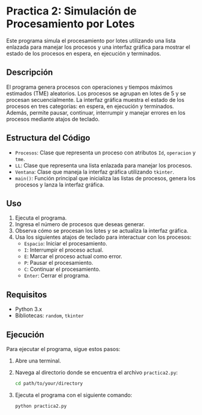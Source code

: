 # Practica 2: Simulación de Procesamiento por Lotes

Este programa simula el procesamiento por lotes utilizando una lista enlazada para manejar los procesos y una interfaz gráfica para mostrar el estado de los procesos en espera, en ejecución y terminados.

## Descripción

El programa genera procesos con operaciones y tiempos máximos estimados (TME) aleatorios. Los procesos se agrupan en lotes de 5 y se procesan secuencialmente. La interfaz gráfica muestra el estado de los procesos en tres categorías: en espera, en ejecución y terminados. Además, permite pausar, continuar, interrumpir y manejar errores en los procesos mediante atajos de teclado.

## Estructura del Código

- `Procesos`: Clase que representa un proceso con atributos `Id`, `operacion` y `tme`.
- `LL`: Clase que representa una lista enlazada para manejar los procesos.
- `Ventana`: Clase que maneja la interfaz gráfica utilizando `tkinter`.
- `main()`: Función principal que inicializa las listas de procesos, genera los procesos y lanza la interfaz gráfica.

## Uso

1. Ejecuta el programa.
2. Ingresa el número de procesos que deseas generar.
3. Observa cómo se procesan los lotes y se actualiza la interfaz gráfica.
4. Usa los siguientes atajos de teclado para interactuar con los procesos:
   - `Espacio`: Iniciar el procesamiento.
   - `I`: Interrumpir el proceso actual.
   - `E`: Marcar el proceso actual como error.
   - `P`: Pausar el procesamiento.
   - `C`: Continuar el procesamiento.
   - `Enter`: Cerrar el programa.

## Requisitos

- Python 3.x
- Bibliotecas: `random`, `tkinter`

## Ejecución

Para ejecutar el programa, sigue estos pasos:

1. Abre una terminal.

2. Navega al directorio donde se encuentra el archivo `practica2.py`:
   ```sh
   cd path/to/your/directory

3. Ejecuta el programa con el siguiente comando:
    ```sh
    python practica2.py

